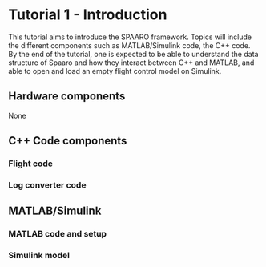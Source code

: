 # Tutorial 1 - Introduction
This tutorial aims to introduce the SPAARO framework. Topics will include the different components such as MATLAB/Simulink code, the C++ code. By the end of the tutorial, one is expected to be able to understand the data structure of Spaaro and how they interact between C++ and MATLAB, and able to open and load an empty flight control model on Simulink.

## Hardware components
None

## C++ Code components

### Flight code

### Log converter code

## MATLAB/Simulink

### MATLAB code and setup

### Simulink model

